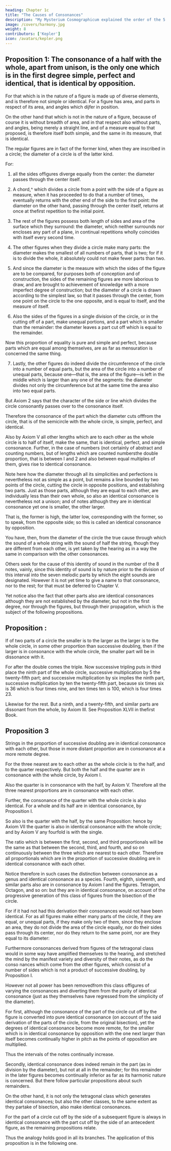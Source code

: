 ```yaml
---
heading: Chapter 1c
title: "The Causes of Consonances"
description: "My Mysterium Cosmographicum explained the order of the 5 solids in the world"
image: /covers/harmony.jpg
weight: 8
contributors: ['Kepler']
icon: /avatars/kepler.png
---
```




## Proposition 1: The consonance of a half with the whole, apart from unison, is the only one which is in the first degree simple, perfect and identical, that is identical by opposition.

For that which is in the nature of a figure is made up of diverse elements, and is therefore not simple or identical. For a figure has area, and parts in respect of its area, and angles which dijfer in position. 

On the other hand that which is not in the nature of a figure, because of course it is without breadth of area, and in that respect also without parts, and angles, being merely a straight line, and of a measure equal to that proposed, is therefore itself both simple, and the same in its measure, that is identical.

The regular figures are in fact of the former kind, when they are inscribed in a circle; the diameter of a circle
is of the latter kind. 

For:

1. all the sides offigures diverge equally from the center: the diameter passes through the center itself.

2. A chord,^ which divides a circle from a point with the side of a figure as measure, when it has proceeded to do that a number of times, eventually returns with the other end of the side to the first point: the diameter on the other hand, passing through the center itself, returns at once at thefirst repetition to the initial point. 

3. The rest of the figures possess both length of sides and area of the surface which they surround: the
diameter, which neither surrounds nor encloses any part of a plane, in continual  repetitions wholly coincides with itself every second time. 

4. The other figures  when they divide a circle make many parts: the diameter makes the smallest of all numbers of parts, that is two; for if it is to divide the whole, it absolutely could not make fewer parts than two.

5. And since the diameter is the measure with which the sides of the figure are to be compared, for purposes both of conception and of construction, the sides of the remaining figures are more laborious to draw, and are brought to achievement of knowledge with a more imperfect degree of construction; but the diameter of a circle is drawn according to the simplest law, so that it passes through the center, from one point on the circle to the one opposite, and is equal to itself, and the measure of itself. 

6.  Also the sides of the figures in a single division of the circle, or in the cutting off of a part, make unequal portions, and a part which is smaller than the remainder: the diameter leaves a part cut off which is equal to the remainder. 

Now this proportion of equality is pure and simple and perfect, because parts which are equal among themselves, are as far as mensuration is concerned the same thing.

7. Lastly, the other figures do indeed divide the circumference of the circle into a number of equal parts, but the area of the circle into a number of unequal parts, because one—that is, the area of the figure—is left in the middle which is larger than any one of the segments: the diameter divides not only the circumference but at the same time the area also into two equal parts.

But Axiom 2 says that the character of the side or line which divides the circle consonantly passes over to the consonance itself. 

Therefore the consonance of the part which the diameter cuts offfrom the circle, that is of the semicircle with the whole circle, is simple, perfect, and identical. 

Also by Axiom V all other lengths which are to each other as the whole circle is to half of itself, make the same, that is identical, perfect, and simple consonance. Further, in the case of numbers (not certainly of abstract and counting numbers, but of lengths which are counted numbersthe double proportion, that is between I and 2 and also between equal multiples of them, gives rise to identical consonance. 

Note here how the diameter through all its simplicities and perfections is nevertheless not as simple as a point, but remains a line bounded by two points of the circle, cutting the circle in opposite positions, and establishing two parts.
Just as those parts, although they are equal to each other, are individually less than their own whole, so also an identical consonance is nevertheless not a unison; and of notes although they are in identical consonance yet one is smaller, the other larger. 

That is, the former is high, the latter low, corresponding with the former, so to speak, from the opposite side; so this is called an identical consonance by opposition. 

You have, then, from the diameter of the circle the true cause through which the sound of a whole string with the sound of half the string, though they are different from each other, is yet taken by the hearing as in a way the same in
comparison with the other consonances.

Others seek for the cause of this identity of sound in the number of the 8 notes, vainly, since this identity of sound is by nature prior to the division of this interval into the seven melodic parts by which the eight sounds are designated.
However it is not yet time to give a name to that consonance, nor to the
rest; for that must be deferred to Chapter V.

Yet notice also the fact that other parts also are identical consonances although they are not established by the diameter, but not in the first degree, nor through the figures, but through their propagation, which is the subject of the following
propositions.


## Proposition :

If of two parts of a circle the smaller is to the larger as the larger is to the whole circle, in some other proportion than successive doubling, then if the larger is in consonance with the whole circle, the smaller
part will be in dissonance with it.

For after the double comes the triple. Now successive tripling puts in third place the ninth part of the whole circle, successive multiplication by 5 the twenty-fifth part; and successive multiplication by six implies the ninth part,  successive multiplication by ten the twenty-fifth part, because six times six is 36 which is four times nine, and ten times ten is 100, which is four times 23. 

Likewise for the rest. But a ninth, and a twenty-fifth, and similar parts
are dissonant from the whole, by Axiom III. See Proposition XLVII in thefirst Book.


## Proposition 3

Strings in the proportion of successive doubling are in identical consonance with each other, but those in more distant proportion are in consonance at a more remote degree.

For the three nearest are to each other as the whole circle is to the half, and to the quarter respectively. But both the half and the quarter are in consonance with the whole circle, by Axiom I. 

Also the quarter is in consonance with the half, by Axiom V. Therefore all the three nearest proportions are in
consonance with each other. 

Further, the consonance of the quarter with the whole circle is also identical. For a whole and its half are in identical consonance, by Proposition I. 

So also is the quarter with the half, by the same Proposition: hence by Axiom VII the quarter is also in identical consonance with the whole circle; and by Axiom V any fourfold is with the single.

The ratio which is between the first, second, and third proportionals will be the same as that between the second, third, and fourth, and so on continuously between the three which are nearest to each other. Therefore all proportionals which are in the proportion of successive doubling are in identical consonance with each other.

Notice therefore in such cases the distinction between consonance as a genus and identical consonance as a species. Fourth, eighth, sixteenth, and similar parts also are in consonance by Axiom I and the figures. Tetragon, Octagon, and so on: but they are in identical consonance, on account of the progressive generation of this class of figures from the bisection of the circle.

For if it had not had this derivation their consonances would not have been identical. For as all figures make either many parts of the circle, if they are equal, or unequal parts, if they make only two of them, since they enclose an area, they do not divide the area of the circle equally, nor do their sides pass through its center, nor do they return to the same point, nor are they equal to its diameter: 

Furthermore consonances derived from figures of the tetragonal class would in some way have amplified themselves to the hearing, and stretched the mind by the manifest variety and diversity of their notes, as do the conso­
nances which come from the other figures, which consist of a number of sides
which is not a product of successive doubling, by Proposition I.

However not all power has been removedfrom this class offigures of varying the consonances and diverting them from the purity of identical consonance (just as they themselves have regressed from the simplicity of the diameter).

For first, although the consonance of the part of the circle cut off by the figure is converted into pure identical consonance (on account of the said derivation of the parts of the circle, from the original bisection), yet the degrees of identical consonance become more remote, for the smaller which is in identical consonance by opposition with the one next larger than itself becomes continually higher in pitch as the points of opposition are multiplied. 

Thus the intervals of the notes continually increase.

Secondly, identical consonance does indeed remain in the part (as in division by the diameter), but not at all in the remainder; for this remainder in the later figures becomes continually inferior as far as its harmonic nature is concerned. But there follow particular propositions about such remainders.

On the other hand, it is not only the tetragonal class which generates identical consonances; but also the other classes, to the same extent as they partake of bisection, also make identical consonances. 

For the part of a circle cut off by the side of a subsequent figure is always in identical consonance with the part cut off by the side of an antecedent figure, as the remaining propositions relate.

Thus the analogy holds good in all its branches. The application of this proposition is in the following one.
